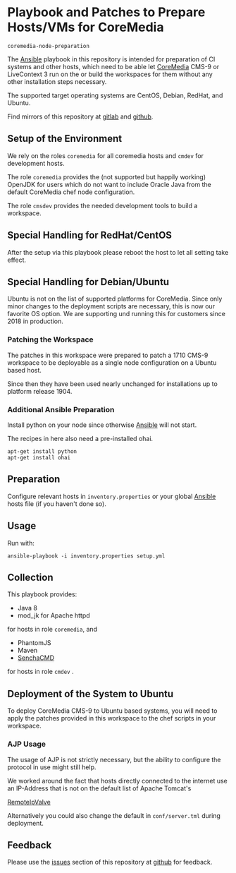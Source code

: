 # Playbook and Patches to Prepare Hosts/VMs for CoreMedia

`coremedia-node-preparation`

The [Ansible][ansible] playbook in this repository is intended for preparation 
of CI systems and other hosts, which need to be able let [CoreMedia][coremedia] 
CMS-9 or LiveContext 3 run on the or build the workspaces for them without any 
other installation steps necessary.

The supported target operating systems are CentOS, Debian, RedHat, and Ubuntu.

Find mirrors of this repository at [gitlab][gitlab] and [github][github].


## Setup of the Environment

We rely on the roles `coremedia` for all coremedia hosts and `cmdev` for 
development hosts.

The role `coremedia` provides the (not supported but happily working) OpenJDK 
for users which do not want to include Oracle Java from the default CoreMedia 
chef node configuration.

The role `cmsdev` provides the needed development tools to build a workspace.


## Special Handling for RedHat/CentOS

After the setup via this playbook please reboot the host to let all setting 
take effect.


## Special Handling for Debian/Ubuntu

Ubuntu is not on the list of supported platforms for CoreMedia. Since only
minor changes to the deployment scripts are necessary, this is now our
favorite OS option. We are supporting und running this for customers since
2018 in production.

### Patching the Workspace

The patches in this workspace were prepared to patch a 1710 CMS-9 workspace
to be deployable as a single node configuration on a Ubuntu based host.

Since then they have been used nearly unchanged for installations up to
platform release 1904.

### Additional Ansible Preparation

Install python on your node since otherwise [Ansible][ansible] will not start.

The recipes in here also need a pre-installed ohai.

```
apt-get install python
apt-get install ohai
```

## Preparation

Configure relevant hosts in `inventory.properties` or your global 
[Ansible][ansible] hosts file (if you haven't done so).


## Usage

Run with: 

```
ansible-playbook -i inventory.properties setup.yml
```


## Collection

This playbook provides:

* Java 8 
* mod_jk for Apache httpd

for hosts in role `coremedia`, and

* PhantomJS
* Maven
* [SenchaCMD][sencha]

for hosts in role `cmdev` .


## Deployment of the System to Ubuntu

To deploy CoreMedia CMS-9 to Ubuntu based systems, you will need to apply the
patches provided in this workspace to the chef scripts in your workspace.

### AJP Usage

The usage of AJP is not strictly necessary, but the ability to configure the protocol
in use might still help.

We worked around the fact that hosts directly connected to the internet use an
IP-Address that is not on the default list of Apache Tomcat's

[RemoteIpValve](https://tomcat.apache.org/tomcat-7.0-doc/api/org/apache/catalina/valves/RemoteIpValve.html)

Alternatively you could also change the default in `conf/server.tml` during
deployment.

## Feedback

Please use the [issues][issues] section of this repository at [github][github] 
for feedback. 

[issues]: https://github.com/provocon/coremedia-ubuntu-development/issues
[sencha]: https://www.sencha.com/products/extjs/cmd-download/
[ansible]: https://www.ansible.com/
[coremedia]: https://www.coremedia.com/
[github]: https://github.com/provocon/coremedia-node-preparation
[gitlab]: https://gitlab.com/provocon/coremedia-node-preparation
